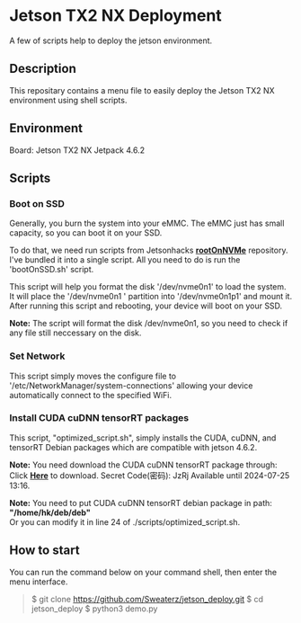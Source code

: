 # Jetson TX2 NX Deployment
A few of scripts help to deploy the jetson environment.  

## Description
This repositary contains a menu file to easily deploy the Jetson TX2 NX environment using shell scripts.

## Environment
Board: Jetson TX2 NX
Jetpack 4.6.2

## Scripts
### Boot on SSD
Generally, you burn the system into your eMMC. The eMMC just has small capacity, so you can boot it on your SSD. 

To do that, we need run scripts from Jetsonhacks [**rootOnNVMe**](https://github.com/jetsonhacks/rootOnNVMe.git) repository. I've bundled it into a single script.  All you need to do is run the 'bootOnSSD.sh' script.  

This script will help you format the disk '/dev/nvme0n1' to load the system. It will place the '/dev/nvme0n1 ' partition into '/dev/nvme0n1p1' and mount it. After running this script and rebooting, your device will boot on your SSD.

**Note:** The script will format the disk /dev/nvme0n1, so you need to check if any file still neccessary on the disk.

### Set Network
This script simply moves the configure file to '/etc/NetworkManager/system-connections' allowing your device automatically connect to the specified WiFi.

### Install CUDA cuDNN tensorRT packages
This script, "optimized_script.sh", simply installs the CUDA, cuDNN, and tensorRT Debian packages which are compatible with jetson 4.6.2.

**Note:** You need download the CUDA cuDNN tensorRT package through:
Click [**Here**](https://space.dingtalk.com/s/gwHPAAAAAllsYB0CzkZl8zAD2gAgMDRkZmVkYjgxYjM0NDFmNDgxZGZmNmE4YWQ2N2JhMWU) to download. 
Secret Code(密码): JzRj
Available until 2024-07-25 13:16.


**Note:** You need to put CUDA cuDNN tensorRT debian package in path:  **"/home/hk/deb/deb"**   
Or you can modify it in line 24 of ./scripts/optimized_script.sh.  


## How to start
You can run the command below on your command shell, then enter the menu interface.
>$ git clone https://github.com/Sweaterz/jetson_deploy.git
>$ cd jetson_deploy
>$ python3 demo.py  
  